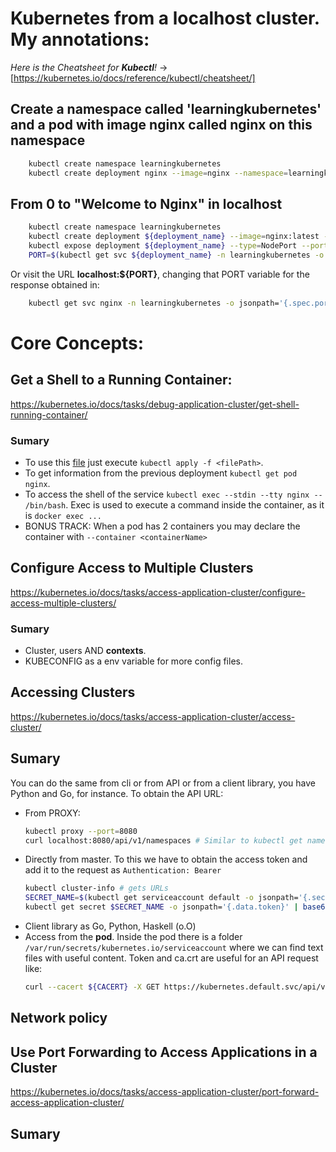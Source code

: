 # Kubernetes from a localhost cluster. My annotations:

*Here is the Cheatsheet for ***Kubectl***!* -> [https://kubernetes.io/docs/reference/kubectl/cheatsheet/]

## Create a namespace called 'learningkubernetes' and a pod with image nginx called nginx on this namespace
``` bash
    kubectl create namespace learningkubernetes
    kubectl create deployment nginx --image=nginx --namespace=learningkubernetes
```
## From 0 to "Welcome to Nginx" in localhost
``` sh
    kubectl create namespace learningkubernetes
    kubectl create deployment ${deployment_name} --image=nginx:latest --namespace=learningkubernetes
    kubectl expose deployment ${deployment_name} --type=NodePort --port=80 --namespace=learningkubernetes
    PORT=$(kubectl get svc ${deployment_name} -n learningkubernetes -o jsonpath='{.spec.ports[0].nodePort}') && curl localhost:$PORT
```
Or visit the URL **localhost:${PORT}**, changing that PORT variable for the response obtained in:
``` sh
    kubectl get svc nginx -n learningkubernetes -o jsonpath='{.spec.ports[0].nodePort}')
```
# Core Concepts:

## Get a Shell to a Running Container:

https://kubernetes.io/docs/tasks/debug-application-cluster/get-shell-running-container/

### Sumary

+ To use this [file](nginx.yaml) just execute `kubectl apply -f <filePath>`.
+ To get information from the previous deployment `kubectl get pod nginx`.
+ To access the shell of the service `kubectl exec --stdin --tty nginx -- /bin/bash`. Exec is used to execute a command inside the container, as it is `docker exec ...`
+ BONUS TRACK: When a pod has 2 containers you may declare the container with `--container <containerName>`

## Configure Access to Multiple Clusters

https://kubernetes.io/docs/tasks/access-application-cluster/configure-access-multiple-clusters/

### Sumary

+ Cluster, users AND **contexts**.
+ KUBECONFIG as a env variable for more config files.

## Accessing Clusters

https://kubernetes.io/docs/tasks/access-application-cluster/access-cluster/

## Sumary

You can do the same from cli or from API or from a client library, you have Python and Go, for instance. To obtain the API URL:
+ From PROXY:
    ``` sh
    kubectl proxy --port=8080
    curl localhost:8080/api/v1/namespaces # Similar to kubectl get namespaces
    ```
+ Directly from master. To this we have to obtain the access token and add it to the request as `Authentication: Bearer`
    ``` sh
    kubectl cluster-info # gets URLs
    SECRET_NAME=$(kubectl get serviceaccount default -o jsonpath='{.secrets[0].name}') # obtain secret name
    kubectl get secret $SECRET_NAME -o jsonpath='{.data.token}' | base64 --decode # obtain access token
    ```
+ Client library as Go, Python, Haskell (o.O)
+ Access from the **pod**. Inside the pod there is a folder `/var/run/secrets/kubernetes.io/serviceaccount` where we
can find text files with useful content. Token and ca.crt are useful for an API request like:
    ``` sh
    curl --cacert ${CACERT} -X GET https://kubernetes.default.svc/api/v1/namespaces -header "Authorization: Bearer $(echo $TOKEN)"
    ```

## Network policy



## Use Port Forwarding to Access Applications in a Cluster

https://kubernetes.io/docs/tasks/access-application-cluster/port-forward-access-application-cluster/

## Sumary

